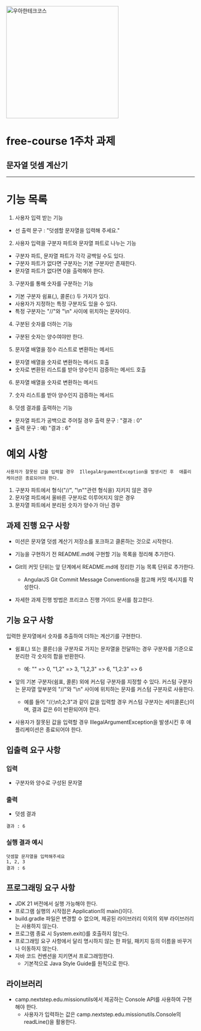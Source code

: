 <p>
    <img src="https://github.com/user-attachments/assets/c811c2be-923e-4134-a7d4-56bd12198910" alt="우아한테크코스" width="300px">
</p>

# free-course 1주차 과제
## 문자열 덧셈 계산기

---

# 기능 목록

1. 사용자 입력 받는 기능
  - 선 출력 문구 : "덧셈할 문자열을 입력해 주세요."

2. 사용자 입력을 구분자 파트와 문자열 파트로 나누는 기능
  - 구분자 파트, 문자열 파트가 각각 공백일 수도 있다.
  - 구분자 파트가 없다면 구분자는 기본 구분자만 존재한다.
  - 문자열 파트가 없다면 0을 출력해야 한다.

3. 구분자를 통해 숫자를 구분하는 기능
  - 기본 구분자 쉼표(,), 콜론(:) 두 가지가 있다.
  - 사용자가 지정하는 특정 구분자도 있을 수 있다.
  - 특정 구분자는 "//"와 "\n" 사이에 위치하는 문자이다.

4. 구분된 숫자를 더하는 기능
  - 구분된 숫자는 양수여야만 한다.

5. 문자열 배열을 정수 리스트로 변환하는 메서드
  - 문자열 배열을 숫자로 변환하는 메서드 호출
  - 숫자로 변환된 리스트를 받아 양수인지 검증하는 메서드 호출

6. 문자열 배열을 숫자로 변환하는 메서드

7. 숫자 리스트를 받아 양수인지 검증하는 메서드

8. 덧셈 결과를 출력하는 기능
  - 문자열 파트가 공백으로 주어질 경우 출력 문구 : "결과 : 0"
  - 출력 문구 : 예) "결과 : 6"
  

# 예외 사항
`사용자가 잘못된 값을 입력할 경우 
IllegalArgumentException을 발생시킨 후 
애플리케이션은 종료되어야 한다.`
1. 구분자 파트에서 형식("//", "\n""관련 형식을) 지키지 않은 경우
2. 문자열 파트에서 올바른 구분자로 이루어지지 않은 경우
3. 문자열 파트에서 분리된 숫자가 양수가 아닌 경우


## 과제 진행 요구 사항
- 미션은 문자열 덧셈 계산기 저장소를 포크하고 클론하는 것으로 시작한다.
- 기능을 구현하기 전 README.md에 구현할 기능 목록을 정리해 추가한다.
- Git의 커밋 단위는 앞 단계에서 README.md에 정리한 기능 목록 단위로 추가한다.

    - AngularJS Git Commit Message Conventions을 참고해 커밋 메시지를 작성한다.

- 자세한 과제 진행 방법은 프리코스 진행 가이드 문서를 참고한다.

## 기능 요구 사항
입력한 문자열에서 숫자를 추출하여 더하는 계산기를 구현한다.

- 쉼표(,) 또는 콜론(:)을 구분자로 가지는 문자열을 전달하는 경우 구분자를 기준으로 분리한 각 숫자의 합을 반환한다.
    - 예: "" => 0, "1,2" => 3, "1,2,3" => 6, "1,2:3" => 6
- 앞의 기본 구분자(쉼표, 콜론) 외에 커스텀 구분자를 지정할 수 있다. 커스텀 구분자는 문자열 앞부분의 "//"와 "\n" 사이에 위치하는 문자를 커스텀 구분자로 사용한다.

  - 예를 들어 "//;\n1;2;3"과 같이 값을 입력할 경우 커스텀 구분자는 세미콜론(;)이며, 결과 값은 6이 반환되어야 한다.

- 사용자가 잘못된 값을 입력할 경우 IllegalArgumentException을 발생시킨 후 애플리케이션은 종료되어야 한다.

## 입출력 요구 사항

### 입력
- 구분자와 양수로 구성된 문자열

### 출력
- 덧셈 결과

```
결과 : 6
```

### 실행 결과 예시

```
덧셈할 문자열을 입력해주세요
1, 2, 3
결과 : 6
```

## 프로그래밍 요구 사항

- JDK 21 버전에서 실행 가능해야 한다.
- 프로그램 실행의 시작점은 Application의 main()이다.
- build.gradle 파일은 변경할 수 없으며, 제공된 라이브러리 이외의 외부 라이브러리는 사용하지 않는다.
- 프로그램 종료 시 System.exit()를 호출하지 않는다.
- 프로그래밍 요구 사항에서 달리 명시하지 않는 한 파일, 패키지 등의 이름을 바꾸거나 이동하지 않는다.
- 자바 코드 컨벤션을 지키면서 프로그래밍한다.
  - 기본적으로 Java Style Guide를 원칙으로 한다.

## 라이브러리
- camp.nextstep.edu.missionutils에서 제공하는 Console API를 사용하여 구현해야 한다.
    - 사용자가 입력하는 값은 camp.nextstep.edu.missionutils.Console의 readLine()을 활용한다.